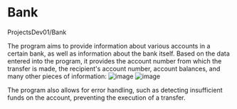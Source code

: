 # Bank
ProjectsDev01/Bank

The program aims to provide information about various accounts in a certain bank, as well as information about the bank itself. Based on the data entered into the program, it provides the account number from which the transfer is made, the recipient's account number, account balances, and many other pieces of information:
![image](https://github.com/ProjectsDev01/Bank/assets/108265944/45564c48-2061-44b8-a133-5a87aff8b774)
![image](https://github.com/ProjectsDev01/Bank/assets/108265944/37b82bba-d8b6-4509-b6d9-1f58855606fe)

 The program also allows for error handling, such as detecting insufficient funds on the account, preventing the execution of a transfer.
